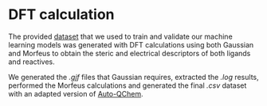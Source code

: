 # DFT calculation
The provided [dataset](https://github.com/aitenea/alkyne-borylation-ml/blob/main/data/df_bor_full.csv) that we used to train and validate our machine learning models was generated with DFT calculations using both Gaussian and Morfeus to obtain the steric and electrical descriptors of both ligands and reactives. 

We generated the _.gjf_ files that Gaussian requires, extracted the _.log_ results, performed the Morfeus calculations and generated the final _.csv_ dataset with an adapted version of [Auto-QChem](https://github.com/dkesada/auto-qchem_exp).